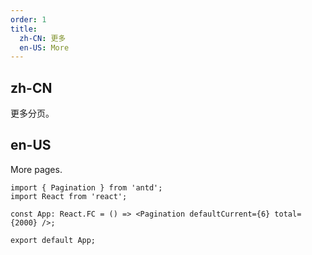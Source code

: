 ```yaml
---
order: 1
title:
  zh-CN: 更多
  en-US: More
---
```


## zh-CN

更多分页。

## en-US

More pages.

```tsx
import { Pagination } from 'antd';
import React from 'react';

const App: React.FC = () => <Pagination defaultCurrent={6} total={2000} />;

export default App;
```
